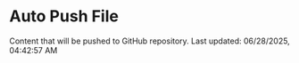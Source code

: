 # Auto Push File

Content that will be pushed to GitHub repository.
Last updated: 06/28/2025, 04:42:57 AM